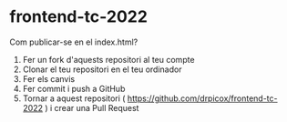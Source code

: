 # frontend-tc-2022

Com publicar-se en el index.html?

1. Fer un fork d'aquests repositori al teu compte
2. Clonar el teu repositori en el teu ordinador
3. Fer els canvis
4. Fer commit i push a GitHub
5. Tornar a aquest repositori ( https://github.com/drpicox/frontend-tc-2022 ) i crear una Pull Request

